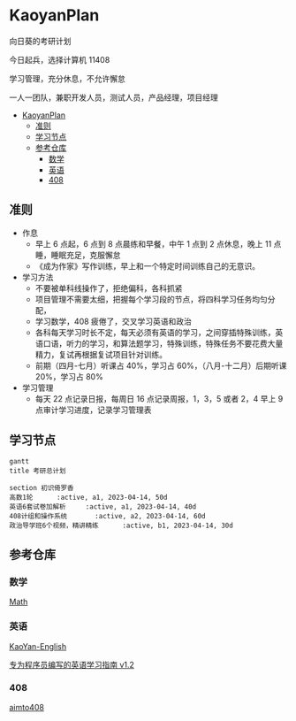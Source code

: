# KaoyanPlan

向日葵的考研计划

今日起兵，选择计算机 11408

学习管理，充分休息，不允许懈怠

一人一团队，兼职开发人员，测试人员，产品经理，项目经理

- [KaoyanPlan](#kaoyanplan)
  - [准则](#准则)
  - [学习节点](#学习节点)
  - [参考仓库](#参考仓库)
    - [数学](#数学)
    - [英语](#英语)
    - [408](#408)

## 准则

- 作息
  - 早上 6 点起，6 点到 8 点晨练和早餐，中午 1 点到 2 点休息，晚上 11 点睡，睡眠充足，克服懈怠
  - 《成为作家》写作训练，早上和一个特定时间训练自己的无意识。
- 学习方法
  - 不要被单科线操作了，拒绝偏科，各科抓紧
  - 项目管理不需要太细，把握每个学习段的节点，将四科学习任务均匀分配，
  - 学习数学，408 疲倦了，交叉学习英语和政治
  - 各科每天学习时长不定，每天必须有英语的学习，之间穿插特殊训练，英语口语，听力的学习，和算法题学习，特殊训练，特殊任务不要花费大量精力，复试再根据复试项目针对训练。
  - 前期（四月-七月）听课占 40%，学习占 60%，（八月-十二月）后期听课 20%，学习占 80%
- 学习管理
  - 每天 22 点记录日报，每周日 16 点记录周报，1，3，5 或者 2，4 早上 9 点审计学习进度，记录学习管理表

## 学习节点

```mermaid
gantt
title 考研总计划

section 初识倚罗香
高数1轮      :active, a1, 2023-04-14, 50d
英语6套试卷加解析     :active, a1, 2023-04-14, 40d
408计组和操作系统       :active, a2, 2023-04-14, 60d
政治导学班6个视频，精讲精练      :active, b1, 2023-04-14, 30d
```

## 参考仓库

### 数学

[Math](https://github.com/Didnelpsun/Math)

### 英语

[KaoYan-English](https://github.com/m2kar/KaoYan-English)

[专为程序员编写的英语学习指南 v1.2](https://github.com/yujiangshui/A-Programmers-Guide-to-English)

### 408

[aimto408](https://github.com/xiaolei565/aimto408)
